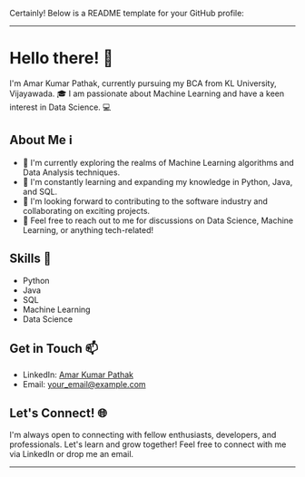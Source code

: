 Certainly! Below is a README template for your GitHub profile:

---

# Hello there! 👋

I'm Amar Kumar Pathak, currently pursuing my BCA from KL University, Vijayawada. 🎓 I am passionate about Machine Learning and have a keen interest in Data Science. 💻

## About Me ℹ️

- 🔭 I'm currently exploring the realms of Machine Learning algorithms and Data Analysis techniques.
- 🌱 I'm constantly learning and expanding my knowledge in Python, Java, and SQL.
- 👯 I'm looking forward to contributing to the software industry and collaborating on exciting projects.
- 💬 Feel free to reach out to me for discussions on Data Science, Machine Learning, or anything tech-related!

## Skills 🚀

- Python
- Java
- SQL
- Machine Learning
- Data Science

## Get in Touch 📫

- LinkedIn: [Amar Kumar Pathak](https://www.linkedin.com/in/amar-kumar-pathak)
- Email: your_email@example.com

## Let's Connect! 🌐

I'm always open to connecting with fellow enthusiasts, developers, and professionals. Let's learn and grow together! Feel free to connect with me via LinkedIn or drop me an email.

---
